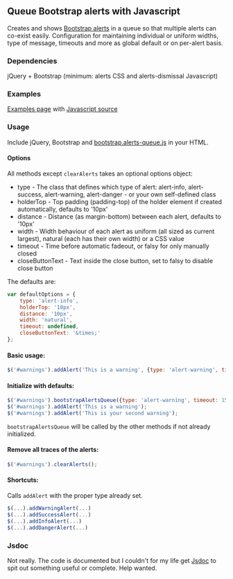 ## Queue Bootstrap alerts with Javascript

Creates and shows [Bootstrap alerts](http://getbootstrap.com/components/#alerts) in a queue so that multiple alerts can co-exist easily. Configuration for
maintaining individual or uniform widths, type of message, timeouts and more as global default or on per-alert basis.

### Dependencies

jQuery + Bootstrap (minimum: alerts CSS and alerts-dismissal Javascript)

### Examples

[Examples page](http://kribblo.github.io/bootstrap.alerts-queue/examples/examples.html) with [Javascript source](http://kribblo.github.io/bootstrap.alerts-queue/examples/examples.js)

### Usage

Include jQuery, Bootstrap and [bootstrap.alerts-queue.js](bootstrap.alerts-queue.js) in your HTML.

#### Options

All methods except `clearAlerts` takes an optional options object:

* type - The class that defines which type of alert: alert-info, alert-success, alert-warning, alert-danger - or your own self-defined class
* holderTop - Top padding (padding-top) of the holder element if created automatically, defaults to '10px'
* distance - Distance (as margin-bottom) between each alert, defaults to '10px'
* width - Width behaviour of each alert as uniform (all sized as current largest), natural (each has their own width) or a CSS value
* timeout - Time before automatic fadeout, or falsy for only manually closed
* closeButtonText - Text inside the close button, set to falsy to disable close button

The defaults are:

```javascript
var defaultOptions = {
	type: 'alert-info',
	holderTop: '10px',
	distance: '10px',
	width: 'natural',
	timeout: undefined,
	closeButtonText: '&times;'
};
```

#### Basic usage:

```javascript
$('#warnings').addAlert('This is a warning', {type: 'alert-warning', timeout: 1500});
```

#### Initialize with defaults:

```javascript
$('#warnings').bootstrapAlertsQueue({type: 'alert-warning', timeout: 1500});
$('#warnings').addAlert('This is a warning');
$('#warnings').addAlert('This is your second warning');
```

`bootstrapAlertsQueue` will be called by the other methods if not already initialized.

#### Remove all traces of the alerts:

```javascript
$('#warnings').clearAlerts();
```

#### Shortcuts:

Calls `addAlert` with the proper type already set.

```javascript
$(...).addWarningAlert(...)
$(...).addSuccessAlert(...)
$(...).addInfoAlert(...)
$(...).addDangerAlert(...)
```

### Jsdoc

Not really. The code is documented but I couldn't for my life get [Jsdoc](https://github.com/jsdoc3/jsdoc) to spit out something useful or complete. Help wanted.
